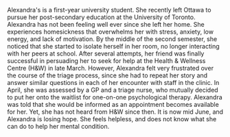 Alexandra's is a first-year university student. She recently left Ottawa to pursue her post-secondary education at the University of Toronto. Alexandra has not been feeling well ever since she left her home. She experiences homesickness that overwhelms her with stress, anxiety, low energy, and lack of motivation. By the middle of the second semester, she noticed that she started to isolate herself in her room, no longer interacting with her peers at school. After several attempts, her friend was finally successful in persuading her to seek for help at the Health & Wellness Centre (H&W) in late March. However, Alexandra felt very frustrated over the course of the triage process, since she had to repeat her story and answer similar questions in each of her encounter with staff in the clinic. In April, she was assessed by a GP and a triage nurse, who mutually decided to put her onto the waitlist for one-on-one psychological therapy. Alexandra was told that she would be informed as an appointment becomes available for her. Yet, she has not heard from H&W since then. It is now mid June, and Alexandra is losing hope. She feels helpless, and does not know what she can do to help her mental condition. 